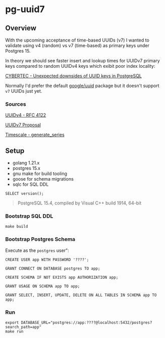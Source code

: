 # pg-uuid7

## Overview

With the upcoming acceptance of time-based UUIDs (v7) I wanted to validate using v4 (random) vs v7 (time-based) as primary keys under Postgres 15. 

In theory we should see faster insert and lookup times for UUIDv7 primary keys compared to random UUIDv4 keys which exibit poor index locality:

[CYBERTEC - Unexpected downsides of UUID keys in PostgreSQL](https://www.cybertec-postgresql.com/en/unexpected-downsides-of-uuid-keys-in-postgresql/)

Normally I'd prefer the default [google/uuid](https://pkg.go.dev/github.com/google/uuid) package but it doesn't support `v7` UUIDs just yet.

### Sources

[UUIDv4 - RFC 4122](https://www.rfc-editor.org/rfc/rfc4122)

[UUIDv7 Proposal](https://datatracker.ietf.org/doc/html/draft-peabody-dispatch-new-uuid-format-04)

[Timescale - generate_series](https://www.timescale.com/blog/how-to-create-lots-of-sample-time-series-data-with-postgresql-generate_series/)

## Setup

- golang 1.21.x
- postgres 15.x
- gnu make for build tooling
- goose for schema migrations
- sqlc for SQL DDL

`SELECT version();`

> PostgreSQL 15.4, compiled by Visual C++ build 1914, 64-bit

### Bootstrap SQL DDL

```
make build
```

### Bootstrap Postgres Schema

Execute as the `postgres` user":

```
CREATE USER app WITH PASSWORD '????';

GRANT CONNECT ON DATABASE postgres TO app;

CREATE SCHEMA IF NOT EXISTS app AUTHORIZATION app;

GRANT USAGE ON SCHEMA app TO app;

GRANT SELECT, INSERT, UPDATE, DELETE ON ALL TABLES IN SCHEMA app TO app;
```
### Run

```
export DATABASE_URL="postgres://app:????@localhost:5432/postgres?search_path=app"
make run
```
